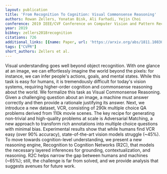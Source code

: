 ```yaml
---
layout: publication
title: 'From Recognition To Cognition: Visual Commonsense Reasoning'
authors: Rowan Zellers, Yonatan Bisk, Ali Farhadi, Yejin Choi
conference: 2019 IEEE/CVF Conference on Computer Vision and Pattern Recognition (CVPR)
year: 2019
bibkey: zellers2018recognition
citations: 726
additional_links: [{name: Paper, url: 'https://arxiv.org/abs/1811.10830'}]
tags: ["CVPR"]
short_authors: Zellers et al.
---
```

Visual understanding goes well beyond object recognition. With one glance at
an image, we can effortlessly imagine the world beyond the pixels: for
instance, we can infer people's actions, goals, and mental states. While this
task is easy for humans, it is tremendously difficult for today's vision
systems, requiring higher-order cognition and commonsense reasoning about the
world. We formalize this task as Visual Commonsense Reasoning. Given a
challenging question about an image, a machine must answer correctly and then
provide a rationale justifying its answer.
  Next, we introduce a new dataset, VCR, consisting of 290k multiple choice QA
problems derived from 110k movie scenes. The key recipe for generating
non-trivial and high-quality problems at scale is Adversarial Matching, a new
approach to transform rich annotations into multiple choice questions with
minimal bias. Experimental results show that while humans find VCR easy (over
90% accuracy), state-of-the-art vision models struggle (~45%).
  To move towards cognition-level understanding, we present a new reasoning
engine, Recognition to Cognition Networks (R2C), that models the necessary
layered inferences for grounding, contextualization, and reasoning. R2C helps
narrow the gap between humans and machines (~65%); still, the challenge is far
from solved, and we provide analysis that suggests avenues for future work.